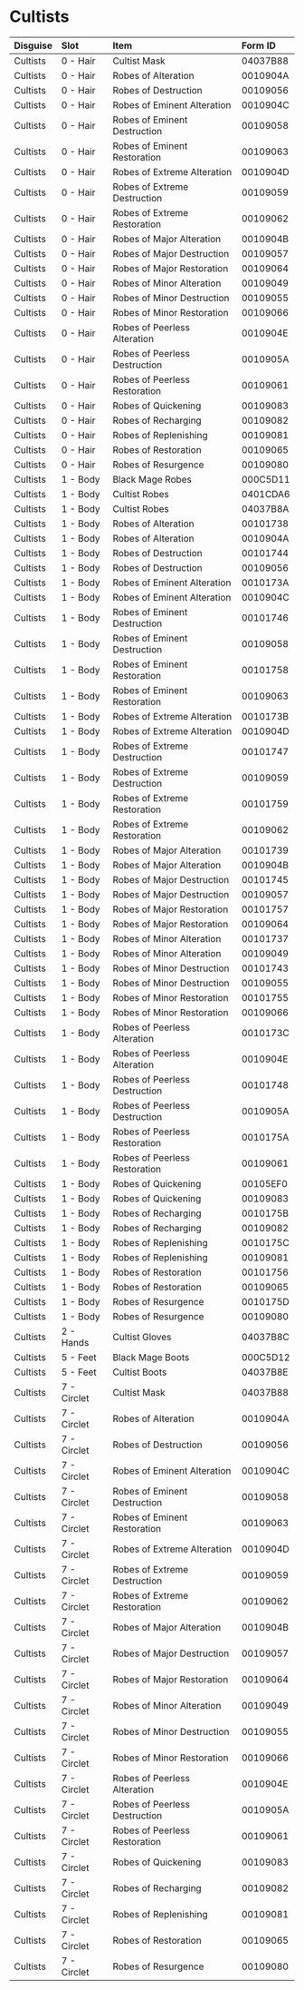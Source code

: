 <!-- TITLE: Cultists -->

# Cultists
Disguise | Slot | Item | Form ID
:--- | :--- | :--- | :---
Cultists | 0 - Hair | Cultist Mask | 04037B88
Cultists | 0 - Hair | Robes of Alteration | 0010904A
Cultists | 0 - Hair | Robes of Destruction | 00109056
Cultists | 0 - Hair | Robes of Eminent Alteration | 0010904C
Cultists | 0 - Hair | Robes of Eminent Destruction | 00109058
Cultists | 0 - Hair | Robes of Eminent Restoration | 00109063
Cultists | 0 - Hair | Robes of Extreme Alteration | 0010904D
Cultists | 0 - Hair | Robes of Extreme Destruction | 00109059
Cultists | 0 - Hair | Robes of Extreme Restoration | 00109062
Cultists | 0 - Hair | Robes of Major Alteration | 0010904B
Cultists | 0 - Hair | Robes of Major Destruction | 00109057
Cultists | 0 - Hair | Robes of Major Restoration | 00109064
Cultists | 0 - Hair | Robes of Minor Alteration | 00109049
Cultists | 0 - Hair | Robes of Minor Destruction | 00109055
Cultists | 0 - Hair | Robes of Minor Restoration | 00109066
Cultists | 0 - Hair | Robes of Peerless Alteration | 0010904E
Cultists | 0 - Hair | Robes of Peerless Destruction | 0010905A
Cultists | 0 - Hair | Robes of Peerless Restoration | 00109061
Cultists | 0 - Hair | Robes of Quickening | 00109083
Cultists | 0 - Hair | Robes of Recharging | 00109082
Cultists | 0 - Hair | Robes of Replenishing | 00109081
Cultists | 0 - Hair | Robes of Restoration | 00109065
Cultists | 0 - Hair | Robes of Resurgence | 00109080
Cultists | 1 - Body | Black Mage Robes | 000C5D11
Cultists | 1 - Body | Cultist Robes | 0401CDA6
Cultists | 1 - Body | Cultist Robes | 04037B8A
Cultists | 1 - Body | Robes of Alteration | 00101738
Cultists | 1 - Body | Robes of Alteration | 0010904A
Cultists | 1 - Body | Robes of Destruction | 00101744
Cultists | 1 - Body | Robes of Destruction | 00109056
Cultists | 1 - Body | Robes of Eminent Alteration | 0010173A
Cultists | 1 - Body | Robes of Eminent Alteration | 0010904C
Cultists | 1 - Body | Robes of Eminent Destruction | 00101746
Cultists | 1 - Body | Robes of Eminent Destruction | 00109058
Cultists | 1 - Body | Robes of Eminent Restoration | 00101758
Cultists | 1 - Body | Robes of Eminent Restoration | 00109063
Cultists | 1 - Body | Robes of Extreme Alteration | 0010173B
Cultists | 1 - Body | Robes of Extreme Alteration | 0010904D
Cultists | 1 - Body | Robes of Extreme Destruction | 00101747
Cultists | 1 - Body | Robes of Extreme Destruction | 00109059
Cultists | 1 - Body | Robes of Extreme Restoration | 00101759
Cultists | 1 - Body | Robes of Extreme Restoration | 00109062
Cultists | 1 - Body | Robes of Major Alteration | 00101739
Cultists | 1 - Body | Robes of Major Alteration | 0010904B
Cultists | 1 - Body | Robes of Major Destruction | 00101745
Cultists | 1 - Body | Robes of Major Destruction | 00109057
Cultists | 1 - Body | Robes of Major Restoration | 00101757
Cultists | 1 - Body | Robes of Major Restoration | 00109064
Cultists | 1 - Body | Robes of Minor Alteration | 00101737
Cultists | 1 - Body | Robes of Minor Alteration | 00109049
Cultists | 1 - Body | Robes of Minor Destruction | 00101743
Cultists | 1 - Body | Robes of Minor Destruction | 00109055
Cultists | 1 - Body | Robes of Minor Restoration | 00101755
Cultists | 1 - Body | Robes of Minor Restoration | 00109066
Cultists | 1 - Body | Robes of Peerless Alteration | 0010173C
Cultists | 1 - Body | Robes of Peerless Alteration | 0010904E
Cultists | 1 - Body | Robes of Peerless Destruction | 00101748
Cultists | 1 - Body | Robes of Peerless Destruction | 0010905A
Cultists | 1 - Body | Robes of Peerless Restoration | 0010175A
Cultists | 1 - Body | Robes of Peerless Restoration | 00109061
Cultists | 1 - Body | Robes of Quickening | 00105EF0
Cultists | 1 - Body | Robes of Quickening | 00109083
Cultists | 1 - Body | Robes of Recharging | 0010175B
Cultists | 1 - Body | Robes of Recharging | 00109082
Cultists | 1 - Body | Robes of Replenishing | 0010175C
Cultists | 1 - Body | Robes of Replenishing | 00109081
Cultists | 1 - Body | Robes of Restoration | 00101756
Cultists | 1 - Body | Robes of Restoration | 00109065
Cultists | 1 - Body | Robes of Resurgence | 0010175D
Cultists | 1 - Body | Robes of Resurgence | 00109080
Cultists | 2 - Hands | Cultist Gloves | 04037B8C
Cultists | 5 - Feet | Black Mage Boots | 000C5D12
Cultists | 5 - Feet | Cultist Boots | 04037B8E
Cultists | 7 - Circlet | Cultist Mask | 04037B88
Cultists | 7 - Circlet | Robes of Alteration | 0010904A
Cultists | 7 - Circlet | Robes of Destruction | 00109056
Cultists | 7 - Circlet | Robes of Eminent Alteration | 0010904C
Cultists | 7 - Circlet | Robes of Eminent Destruction | 00109058
Cultists | 7 - Circlet | Robes of Eminent Restoration | 00109063
Cultists | 7 - Circlet | Robes of Extreme Alteration | 0010904D
Cultists | 7 - Circlet | Robes of Extreme Destruction | 00109059
Cultists | 7 - Circlet | Robes of Extreme Restoration | 00109062
Cultists | 7 - Circlet | Robes of Major Alteration | 0010904B
Cultists | 7 - Circlet | Robes of Major Destruction | 00109057
Cultists | 7 - Circlet | Robes of Major Restoration | 00109064
Cultists | 7 - Circlet | Robes of Minor Alteration | 00109049
Cultists | 7 - Circlet | Robes of Minor Destruction | 00109055
Cultists | 7 - Circlet | Robes of Minor Restoration | 00109066
Cultists | 7 - Circlet | Robes of Peerless Alteration | 0010904E
Cultists | 7 - Circlet | Robes of Peerless Destruction | 0010905A
Cultists | 7 - Circlet | Robes of Peerless Restoration | 00109061
Cultists | 7 - Circlet | Robes of Quickening | 00109083
Cultists | 7 - Circlet | Robes of Recharging | 00109082
Cultists | 7 - Circlet | Robes of Replenishing | 00109081
Cultists | 7 - Circlet | Robes of Restoration | 00109065
Cultists | 7 - Circlet | Robes of Resurgence | 00109080